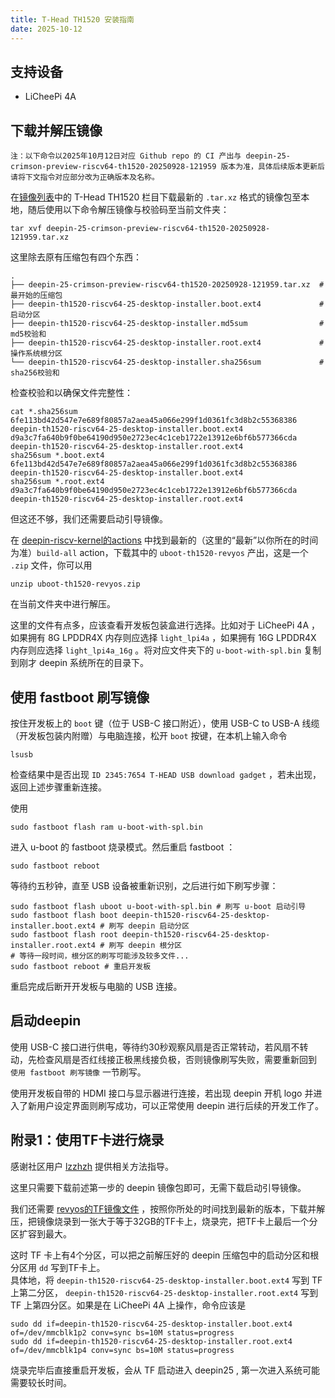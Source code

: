 ```yaml
---
title: T-Head TH1520 安装指南
date: 2025-10-12
---
```


## 支持设备

- LiCheePi 4A  

## 下载并解压镜像

```
注：以下命令以2025年10月12日对应 Github repo 的 CI 产出与 deepin-25-crimson-preview-riscv64-th1520-20250928-121959 版本为准，具体后续版本更新后请将下文指令对应部分改为正确版本及名称。
```

在[镜像列表](https://deepin-community.github.io/sig-deepin-ports/images/riscv64)中的 T-Head TH1520 栏目下载最新的 `.tar.xz` 格式的镜像包至本地，随后使用以下命令解压镜像与校验码至当前文件夹：

```shell
tar xvf deepin-25-crimson-preview-riscv64-th1520-20250928-121959.tar.xz
```

这里除去原有压缩包有四个东西：
```
.
├── deepin-25-crimson-preview-riscv64-th1520-20250928-121959.tar.xz  # 最开始的压缩包
├── deepin-th1520-riscv64-25-desktop-installer.boot.ext4             # 启动分区
├── deepin-th1520-riscv64-25-desktop-installer.md5sum                # md5校验和
├── deepin-th1520-riscv64-25-desktop-installer.root.ext4             # 操作系统根分区
└── deepin-th1520-riscv64-25-desktop-installer.sha256sum             # sha256校验和
```

检查校验和以确保文件完整性：
```shell
cat *.sha256sum 
6fe113bd42d547e7e689f80857a2aea45a066e299f1d0361fc3d8b2c55368386  deepin-th1520-riscv64-25-desktop-installer.boot.ext4
d9a3c7fa640b9f0be64190d950e2723ec4c1ceb1722e13912e6bf6b577366cda  deepin-th1520-riscv64-25-desktop-installer.root.ext4
sha256sum *.boot.ext4 
6fe113bd42d547e7e689f80857a2aea45a066e299f1d0361fc3d8b2c55368386  deepin-th1520-riscv64-25-desktop-installer.boot.ext4
sha256sum *.root.ext4
d9a3c7fa640b9f0be64190d950e2723ec4c1ceb1722e13912e6bf6b577366cda  deepin-th1520-riscv64-25-desktop-installer.root.ext4
```

但这还不够，我们还需要启动引导镜像。  

在 [deepin-riscv-kernel的actions](https://github.com/deepin-community/deepin-riscv-kernel/actions) 中找到最新的（这里的“最新”以你所在的时间为准）`build-all` action，下载其中的 `uboot-th1520-revyos` 产出，这是一个 `.zip` 文件，你可以用

```shell
unzip uboot-th1520-revyos.zip
```

在当前文件夹中进行解压。  

这里的文件有点多，应该查看开发板包装盒进行选择。比如对于 LiCheePi 4A ，如果拥有 8G LPDDR4X 内存则应选择 `light_lpi4a` ，如果拥有 16G LPDDR4X 内存则应选择 `light_lpi4a_16g` 。将对应文件夹下的 `u-boot-with-spl.bin` 复制到刚才 deepin 系统所在的目录下。  

## 使用 fastboot 刷写镜像


按住开发板上的 `boot` 键（位于 USB-C 接口附近），使用 USB-C to USB-A 线缆（开发板包装内附赠）与电脑连接，松开 `boot` 按键，在本机上输入命令  
```shell
lsusb
```
检查结果中是否出现 `ID 2345:7654 T-HEAD USB download gadget` ，若未出现，返回上述步骤重新连接。  


使用  
```shell
sudo fastboot flash ram u-boot-with-spl.bin
```

进入 u-boot 的 fastboot 烧录模式。然后重启 fastboot ：

```shell
sudo fastboot reboot
```

等待约五秒钟，直至 USB 设备被重新识别，之后进行如下刷写步骤：
```shell
sudo fastboot flash uboot u-boot-with-spl.bin # 刷写 u-boot 启动引导
sudo fastboot flash boot deepin-th1520-riscv64-25-desktop-installer.boot.ext4 # 刷写 deepin 启动分区
sudo fastboot flash root deepin-th1520-riscv64-25-desktop-installer.root.ext4 # 刷写 deepin 根分区
# 等待一段时间，根分区的刷写可能涉及较多文件...
sudo fastboot reboot # 重启开发板
```

重启完成后断开开发板与电脑的 USB 连接。

## 启动deepin

使用 USB-C 接口进行供电，等待约30秒观察风扇是否正常转动，若风扇不转动，先检查风扇是否红线接正极黑线接负极，否则镜像刷写失败，需要重新回到 `使用 fastboot 刷写镜像` 一节刷写。  

使用开发板自带的 HDMI 接口与显示器进行连接，若出现 deepin 开机 logo 并进入了新用户设定界面则刷写成功，可以正常使用 deepin 进行后续的开发工作了。  

## 附录1：使用TF卡进行烧录

感谢社区用户 [lzzhzh](https://ruyisdk.cn/u/lzzhzh/summary) 提供相关方法指导。  

这里只需要下载前述第一步的 deepin 镜像包即可，无需下载启动引导镜像。  

我们还需要 [revyos的TF镜像文件](https://fast-mirror.isrc.ac.cn/revyos/extra/images/lpi4a/) ，按照你所处的时间找到最新的版本，下载并解压，把镜像烧录到一张大于等于32GB的TF卡上，烧录完，把TF卡上最后一个分区扩容到最大。  

这时 TF 卡上有4个分区，可以把之前解压好的 deepin 压缩包中的启动分区和根分区用 `dd` 写到TF卡上。  
具体地，将 `deepin-th1520-riscv64-25-desktop-installer.boot.ext4` 写到 TF 上第二分区， `deepin-th1520-riscv64-25-desktop-installer.root.ext4` 写到 TF 上第四分区。如果是在 LiCheePi 4A 上操作，命令应该是

```shell
sudo dd if=deepin-th1520-riscv64-25-desktop-installer.boot.ext4 of=/dev/mmcblk1p2 conv=sync bs=10M status=progress
sudo dd if=deepin-th1520-riscv64-25-desktop-installer.root.ext4 of=/dev/mmcblk1p4 conv=sync bs=10M status=progress
```

烧录完毕后直接重启开发板，会从 TF 启动进入 deepin25 , 第一次进入系统可能需要较长时间。
